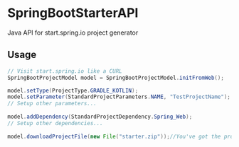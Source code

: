 # SpringBootStarterAPI
Java API for start.spring.io project generator

## Usage
```Java
// Visit start.spring.io like a CURL
SpringBootProjectModel model = SpringBootProjectModel.initFromWeb();

model.setType(ProjectType.GRADLE_KOTLIN);
model.setParameter(StandardProjectParameters.NAME, "TestProjectName");
// Setup other parameters...
        
model.addDependency(StandardProjectDependency.Spring_Web);
// Setup other dependencies...
        
model.downloadProjectFile(new File("starter.zip"));//You've got the project!
```